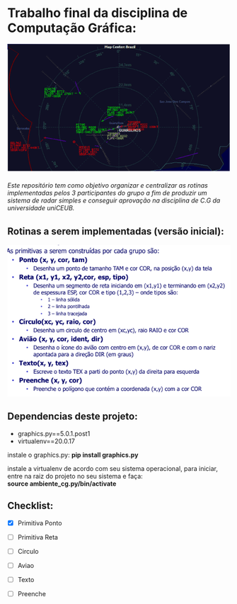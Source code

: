 # Trabalho final da disciplina de Computação Gráfica:

!['exemplo do projeto em fase final'](imgs/img_cg.png)

###### Este repositório tem como objetivo organizar e centralizar as rotinas implementadas pelos 3 participantes do grupo a fim de produzir um sistema de radar simples e conseguir aprovação na disciplina de C.G da universidade uniCEUB.


## Rotinas a serem implementadas (versão inicial):

!['primeiras rotinas'](imgs/primitivas_1.png)

## Dependencias deste projeto:

- graphics.py==5.0.1.post1
- virtualenv==20.0.17

instale o graphics.py:
**pip install graphics.py**

instale a virtualenv de acordo com seu sistema operacional, para iniciar, 
entre na raiz do projeto no seu sistema e faça:
<br>
**source ambiente_cg.py/bin/activate**


## Checklist:

- [X] Primitiva Ponto

- [ ] Primitiva Reta

- [ ] Circulo

- [ ] Aviao

- [ ] Texto

- [ ] Preenche
